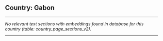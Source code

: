## Country: Gabon

---

*No relevant text sections with embeddings found in database for this country (table: country_page_sections_v2).*

---
